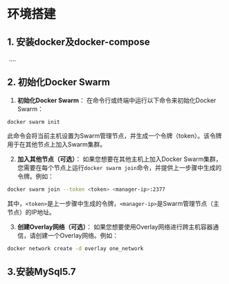# 环境搭建

## 1. 安装docker及docker-compose

​	....

## 2. 初始化Docker Swarm



1. **初始化Docker Swarm**：
在命令行或终端中运行以下命令来初始化Docker Swarm：

```
docker swarm init
```

此命令会将当前主机设置为Swarm管理节点，并生成一个令牌（token）。该令牌用于在其他节点上加入Swarm集群。

2. **加入其他节点（可选）**：
如果您想要在其他主机上加入Docker Swarm集群，您需要在每个节点上运行`docker swarm join`命令，并提供上一步骤中生成的令牌。例如：

```bash
docker swarm join --token <token> <manager-ip>:2377
```

其中，`<token>`是上一步骤中生成的令牌，`<manager-ip>`是Swarm管理节点（主节点）的IP地址。

3. **创建Overlay网络（可选）**：
如果您想要使用Overlay网络进行跨主机容器通信，请创建一个Overlay网络。例如：

```bash
docker network create -d overlay one_network
```

## 3.安装MySql5.7

